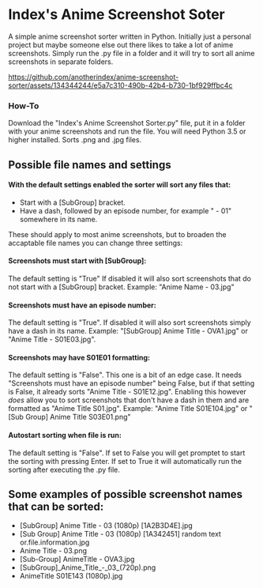 # Index's Anime Screenshot Soter
A simple anime screenshot sorter written in Python. Initially just a personal project but maybe someone else out there likes to take a lot of anime screenshots.
Simply run the .py file in a folder and it will try to sort all anime screenshots in separate folders.

https://github.com/anotherindex/anime-screenshot-sorter/assets/134344244/e5a7c310-490b-42b4-b730-1bf929ffbc4c

### How-To
Download the "Index's Anime Screenshot Sorter.py" file, put it in a folder with your anime screenshots and run the file. You will need Python 3.5 or higher installed. 
Sorts .png and .jpg files.

## Possible file names and settings
#### With the default settings enabled the sorter will sort any files that:
- Start with a [SubGroup] bracket.
- Have a dash, followed by an episode number, for example " - 01" somewhere in its name.

These should apply to most anime screenshots, but to broaden the accaptable file names you can change three settings:
#### Screenshots must start with [SubGroup]:
The default setting is "True"
If disabled it will also sort screenshots that do not start with a [SubGroup] bracket.
Example: "Anime Name - 03.jpg"
#### Screenshots must have an episode number:
The default setting is "True". 
If disabled it will also sort screenshots simply have a dash in its name.
Example: "[SubGroup] Anime Title - OVA1.jpg" or "Anime Title - S01E03.jpg".
#### Screenshots may have S01E01 formatting:
The default setting is "False". 
This one is a bit of an edge case. It needs "Screenshots must have an episode number" being False, but if that setting is False, it already sorts "Anime Title - S01E12.jpg".
Enabling this however *does* allow you to sort screenshots that don't have a dash in them and are formatted as "Anime Title S01.jpg".
Example: "Anime Title S01E104.jpg" or "[Sub Group] Anime Title S03E01.png"
#### Autostart sorting when file is run:
The default setting is "False". 
If set to False you will get promptet to start the sorting with pressing Enter. If set to True it will automatically run the sorting after executing the .py file.

## Some examples of possible screenshot names that can be sorted:
- [SubGroup] Anime Title - 03 (1080p) [1A2B3D4E].jpg
- [Sub Group] Anime Title - 03 (1080p) [1A342451] random text or.file.information.jpg
- Anime Title - 03.png
- [Sub-Group] AnimeTitle - OVA3.jpg
- [SubGroup]\_Anime\_Title\_-\_03\_(720p).png
- AnimeTitle S01E143 (1080p).jpg
